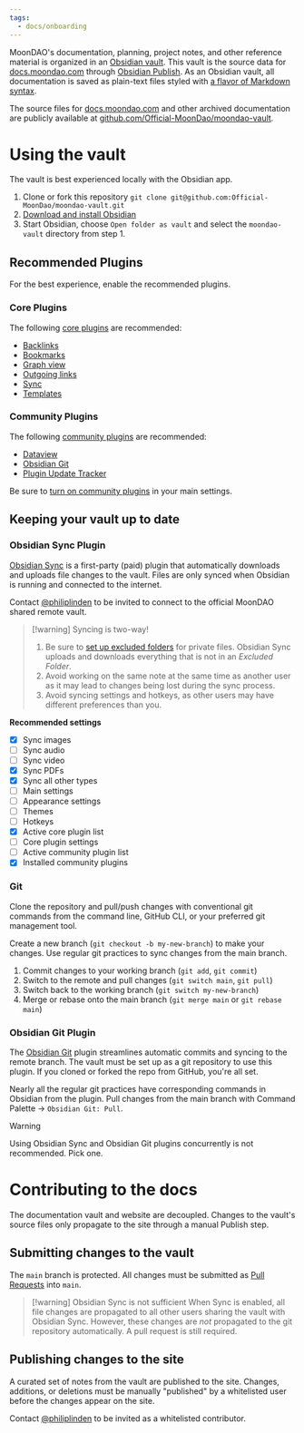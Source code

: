 ```yaml
---
tags:
  - docs/onboarding
---
```

MoonDAO's documentation, planning, project notes, and other reference material is organized in an [Obsidian vault](<[Obsidian vault](https://help.obsidian.md/Home)>). This vault is the source data for [docs.moondao.com](docs.moondao.com) through [Obsidian Publish](https://obsidian.md/publish). As an Obsidian vault, all documentation is saved as plain-text files styled with [a flavor of Markdown syntax](https://help.obsidian.md/Editing+and+formatting/Obsidian+Flavored+Markdown).

The source files for [docs.moondao.com](docs.moondao.com) and other archived documentation are publicly available at [github.com/Official-MoonDao/moondao-vault](https://github.com/Official-MoonDao/moondao-vault).
# Using the vault
The vault is best experienced locally with the Obsidian app.
1. Clone or fork this repository `git clone git@github.com:Official-MoonDao/moondao-vault.git`
2. [Download and install Obsidian](https://help.obsidian.md/Getting+started/Download+and+install+Obsidian)
3. Start Obsidian, choose `Open folder as vault` and select the `moondao-vault` directory from step 1.
## Recommended Plugins
For the best experience, enable the recommended plugins.
### Core Plugins
The following [core plugins](https://help.obsidian.md/Plugins/Core+plugins) are recommended:
- [Backlinks](https://help.obsidian.md/Plugins/Backlinks)
- [Bookmarks](https://help.obsidian.md/Plugins/Bookmarks)
- [Graph view](https://help.obsidian.md/Plugins/Graph+view)
- [Outgoing links](https://help.obsidian.md/Plugins/Outgoing+links)
- [Sync](https://help.obsidian.md/Obsidian+Sync/Introduction+to+Obsidian+Sync)
- [Templates](https://help.obsidian.md/Plugins/Templates)
### Community Plugins
The following [community plugins](https://obsidian.md/plugins) are recommended:
- [Dataview](https://obsidian.md/plugins?id=dataview)
- [Obsidian Git](https://obsidian.md/plugins?id=obsidian-git)
- [Plugin Update Tracker](https://obsidian.md/plugins?id=obsidian-plugin-update-tracker)

Be sure to [turn on community plugins](https://help.obsidian.md/Extending+Obsidian/Community+plugins) in your main settings.
## Keeping your vault up to date
### Obsidian Sync Plugin
[Obsidian Sync](https://help.obsidian.md/Obsidian+Sync/Introduction+to+Obsidian+Sync) is a first-party (paid) plugin that automatically downloads and uploads file changes to the vault. Files are only synced when Obsidian is running and connected to the internet.

Contact [@philiplinden](@philiplinden.md) to be invited to connect to the official MoonDAO shared remote vault.

>[!warning] Syncing is two-way!
> 1. Be sure to [set up excluded folders](https://help.obsidian.md/Obsidian+Sync/Select+files+and+settings+to+sync#Exclude+folder+from+being+synced) for private files. Obsidian Sync uploads and downloads everything that is not in an _Excluded Folder_.
> 2. Avoid working on the same note at the same time as another user as it may lead to changes being lost during the sync process.
> 3. Avoid syncing settings and hotkeys, as other users may have different preferences than you.

**Recommended settings**
- [x] Sync images
- [ ] Sync audio
- [ ] Sync video
- [x] Sync PDFs
- [x] Sync all other types
- [ ] Main settings
- [ ] Appearance settings
- [ ] Themes
- [ ] Hotkeys
- [x] Active core plugin list
- [ ] Core plugin settings
- [ ] Active community plugin list
- [x] Installed community plugins
### Git
Clone the repository and pull/push changes with conventional git commands from the command line, GitHub CLI, or your preferred git management tool.

Create a new branch (`git checkout -b my-new-branch`) to make your changes. Use regular git practices to sync changes from the main branch.

1. Commit changes to your working branch (`git add`, `git commit`)
2. Switch to the remote and pull changes (`git switch main`, `git pull`)
3. Switch back to the working branch (`git switch my-new-branch`)
4. Merge or rebase onto the main branch (`git merge main` or `git rebase main`)
### Obsidian Git Plugin
The [Obsidian Git](https://github.com/denolehov/obsidian-git) plugin streamlines automatic commits and syncing to the remote branch.
The vault must be set up as a git repository to use this plugin. If you cloned or forked the repo from GitHub, you're all set.

Nearly all the regular git practices have corresponding commands in Obsidian from the plugin. Pull changes from the main branch with Command Palette → `Obsidian Git: Pull`.

>[!warning]
>Using Obsidian Sync and Obsidian Git plugins concurrently is not recommended. Pick one.
# Contributing to the docs
The documentation vault and website are decoupled. Changes to the vault's source files only propagate to the site through a manual Publish step.
## Submitting changes to the vault
The `main` branch is protected. All changes must be submitted as [Pull Requests](https://github.com/Official-MoonDao/moondao-vault/pulls) into `main`.

>[!warning] Obsidian Sync is not sufficient
> When Sync is enabled, all file changes are propagated to all other users sharing the vault with Obsidian Sync. However, these changes are _not_ propagated to the git repository automatically. A pull request is still required.

## Publishing changes to the site
A curated set of notes from the vault are published to the site. Changes, additions, or deletions must be manually "published" by a whitelisted user before the changes appear on the site.

Contact [@philiplinden](@philiplinden.md) to be invited as a whitelisted contributor.
